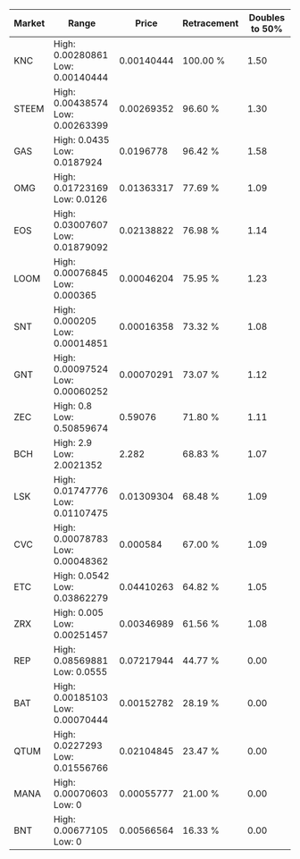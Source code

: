| Market | Range | Price| Retracement | Doubles to 50% |
| --- | --- | --- | --- | --- |
| KNC | High: 0.00280861<br />Low: 0.00140444 | 0.00140444 | 100.00 % | 1.50 |
| STEEM | High: 0.00438574<br />Low: 0.00263399 | 0.00269352 | 96.60 % | 1.30 |
| GAS | High: 0.0435<br />Low: 0.0187924 | 0.0196778 | 96.42 % | 1.58 |
| OMG | High: 0.01723169<br />Low: 0.0126 | 0.01363317 | 77.69 % | 1.09 |
| EOS | High: 0.03007607<br />Low: 0.01879092 | 0.02138822 | 76.98 % | 1.14 |
| LOOM | High: 0.00076845<br />Low: 0.000365 | 0.00046204 | 75.95 % | 1.23 |
| SNT | High: 0.000205<br />Low: 0.00014851 | 0.00016358 | 73.32 % | 1.08 |
| GNT | High: 0.00097524<br />Low: 0.00060252 | 0.00070291 | 73.07 % | 1.12 |
| ZEC | High: 0.8<br />Low: 0.50859674 | 0.59076 | 71.80 % | 1.11 |
| BCH | High: 2.9<br />Low: 2.0021352 | 2.282 | 68.83 % | 1.07 |
| LSK | High: 0.01747776<br />Low: 0.01107475 | 0.01309304 | 68.48 % | 1.09 |
| CVC | High: 0.00078783<br />Low: 0.00048362 | 0.000584 | 67.00 % | 1.09 |
| ETC | High: 0.0542<br />Low: 0.03862279 | 0.04410263 | 64.82 % | 1.05 |
| ZRX | High: 0.005<br />Low: 0.00251457 | 0.00346989 | 61.56 % | 1.08 |
| REP | High: 0.08569881<br />Low: 0.0555 | 0.07217944 | 44.77 % | 0.00 |
| BAT | High: 0.00185103<br />Low: 0.00070444 | 0.00152782 | 28.19 % | 0.00 |
| QTUM | High: 0.0227293<br />Low: 0.01556766 | 0.02104845 | 23.47 % | 0.00 |
| MANA | High: 0.00070603<br />Low: 0 | 0.00055777 | 21.00 % | 0.00 |
| BNT | High: 0.00677105<br />Low: 0 | 0.00566564 | 16.33 % | 0.00 |
